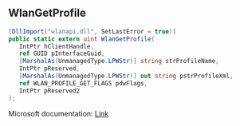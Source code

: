 ## WlanGetProfile

```csharp
[DllImport("wlanapi.dll", SetLastError = true)]
public static extern uint WlanGetProfile(
   IntPtr hClientHandle,
   ref GUID pInterfaceGuid,
   [MarshalAs(UnmanagedType.LPWStr)] string strProfileName,
   IntPtr pReserved,
   [MarshalAs(UnmanagedType.LPWStr)] out string pstrProfileXml,
   ref WLAN_PROFILE_GET_FLAGS pdwFlags,
   IntPtr pReserved2
);
```

Microsoft documentation: [Link](https://docs.microsoft.com/en-us/windows/win32/api/wlanapi/nf-wlanapi-wlangetprofile)
